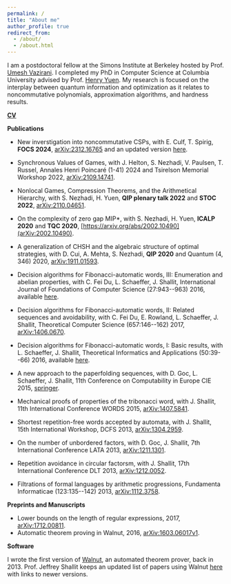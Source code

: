 ```yaml
---
permalink: /
title: "About me"
author_profile: true
redirect_from: 
  - /about/
  - /about.html
---
```


I am a postdoctoral fellow at the Simons Institute at Berkeley hosted by Prof. [Umesh Vazirani](https://people.eecs.berkeley.edu/~vazirani/). I completed my PhD in Computer Science at Columbia University advised by Prof. [Henry Yuen](https://www.henryyuen.net/). My research is focused on the interplay between quantum information and optimization as it relates to noncommutative polynomials, approximation algorithms, and hardness results.

[**CV**](/files/cv.pdf)

**Publications**
+ New inverstigation into noncommutative CSPs, with E. Culf, T. Spirig, **FOCS 2024**, [arXiv:2312.16765](https://arxiv.org/abs/2312.16765) and an updated version [here](/files/new_investigations.pdf).

+ Synchronous Values of Games, with J. Helton, S. Nezhadi, V. Paulsen, T. Russel, Annales Henri Poincaré (1-41) 2024 and Tsirelson Memorial Workshop 2022, [arXiv:2109.14741](https://arxiv.org/abs/2109.14741).

+ Nonlocal Games, Compression Theorems, and the Arithmetical Hierarchy, with S. Nezhadi, H. Yuen, **QIP plenary talk 2022** and **STOC 2022**, [arXiv:2110.04651](https://arxiv.org/abs/2110.04651).

+ On the complexity of zero gap MIP*, with S. Nezhadi, H. Yuen, **ICALP 2020** and **TQC 2020**, [https://arxiv.org/abs/2002.10490](arXiv:2002.10490).

+ A generalization of CHSH and the algebraic structure of optimal strategies, with D. Cui, A. Mehta, S. Nezhadi, **QIP 2020** and Quantum (4, 346) 2020, [arXiv:1911.01593](https://arxiv.org/abs/1911.01593).


+ Decision algorithms for Fibonacci-automatic words, III: Enumeration and abelian properties, with C. Fei Du, L. Schaeffer, J. Shallit, International Journal of Foundations of Computer Science (27:943--963) 2016, available [here](https://www.worldscientific.com/doi/abs/10.1142/S0129054116500386?srsltid=AfmBOopcvvAYepum-7i2h_770fyc8YLEjg8_1MZ2PkuZRJXNjlcy7e1x).

+ Decision algorithms for Fibonacci-automatic words, II: Related sequences and avoidability, with C. Fei Du, E. Rowland, L. Schaeffer, J. Shallit, Theoretical Computer Science (657:146--162) 2017, [arXiv:1406.0670](https://arxiv.org/abs/1406.0670).

+ Decision algorithms for Fibonacci-automatic words, I: Basic results, with L. Schaeffer, J. Shallit, Theoretical Informatics and Applications (50:39--66) 2016, available [here](https://www.rairo-ita.org/articles/ita/abs/2016/01/ita160024/ita160024.html).

+ A new approach to the paperfolding sequences, with D. Goc, L. Schaeffer, J. Shallit, 11th Conference on Computability in Europe CIE 2015, [springer](https://link.springer.com/chapter/10.1007/978-3-319-20028-6_4).

+ Mechanical proofs of properties of the tribonacci word, with J. Shallit, 11th International Conference WORDS 2015, [arXiv:1407.5841](https://arxiv.org/abs/1407.5841).

+ Shortest repetition-free words accepted by automata, with J. Shallit, 15th International Workshop, DCFS 2013, [arXiv:1304.2959](https://arxiv.org/abs/1304.2959).

+ On the number of unbordered factors, with D. Goc, J. Shallit, 7th International Conference LATA 2013, [arXiv:1211.1301](https://arxiv.org/abs/1211.1301).

+ Repetition avoidance in circular factorsm, with J. Shallit, 17th International Conference DLT 2013, [arXiv:1212.0052](https://arxiv.org/abs/1212.0052).

+ Filtrations of formal languages by arithmetic progressions, Fundamenta Informaticae (123:135--142) 2013, [arXiv:1112.3758](https://arxiv.org/abs/1112.3758}{arXiv:1112.3758).

**Preprints and Manuscripts**
+ Lower bounds on the length of regular expressions, 2017, [arXiv:1712.00811](https://arxiv.org/abs/1712.00811v2).
+ Automatic theorem proving in Walnut, 2016, [arXiv:1603.06017v1](https://arxiv.org/abs/1603.06017}{arXiv:1603.06017v1).

**Software**

  I wrote the first version of [Walnut](https://github.com/hamousavi/Walnut), an automated theorem prover, back in 2013. Prof. Jeffrey Shallit keeps an updated list of papers using Walnut [here](https://cs.uwaterloo.ca/~shallit/walnut.html) with links to newer versions.
